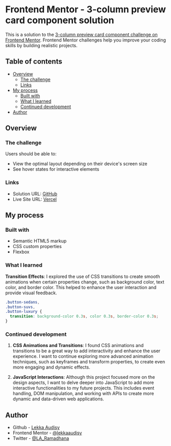 # Frontend Mentor - 3-column preview card component solution

This is a solution to the [3-column preview card component challenge on Frontend Mentor](https://www.frontendmentor.io/challenges/3column-preview-card-component-pH92eAR2-). Frontend Mentor challenges help you improve your coding skills by building realistic projects.

## Table of contents

- [Overview](#overview)
  - [The challenge](#the-challenge)
  - [Links](#links)
- [My process](#my-process)
  - [Built with](#built-with)
  - [What I learned](#what-i-learned)
  - [Continued development](#continued-development)
- [Author](#author)

## Overview

### The challenge

Users should be able to:

- View the optimal layout depending on their device's screen size
- See hover states for interactive elements

### Links

- Solution URL: [GitHub](https://github.com/lekkaaudisy/3-column-preview-card-component-challenge)
- Live Site URL: [Vercel](https://your-live-site-url.com)

## My process

### Built with

- Semantic HTML5 markup
- CSS custom properties
- Flexbox

### What I learned

**Transition Effects**: I explored the use of CSS transitions to create smooth animations when certain properties change, such as background color, text color, and border color. This helped to enhance the user interaction and provide visual feedback.

```css
.button-sedans,
.button-suvs,
.button-luxury {
  transition: background-color 0.3s, color 0.3s, border-color 0.3s;
}
```

### Continued development

1. **CSS Animations and Transitions**: I found CSS animations and transitions to be a great way to add interactivity and enhance the user experience. I want to continue exploring more advanced animation techniques, such as keyframes and transform properties, to create even more engaging and dynamic effects.

2. **JavaScript Interactions**: Although this project focused more on the design aspects, I want to delve deeper into JavaScript to add more interactive functionalities to my future projects. This includes event handling, DOM manipulation, and working with APIs to create more dynamic and data-driven web applications.

## Author

- Github - [Lekka Audisy](https://github.com/lekkaaudisy)
- Frontend Mentor - [@lekkaaudisy](https://www.frontendmentor.io/profile/lekkaaudisy)
- Twitter - [@LA_Ramadhana](https://www.twitter.com/LA_Ramadhana)

